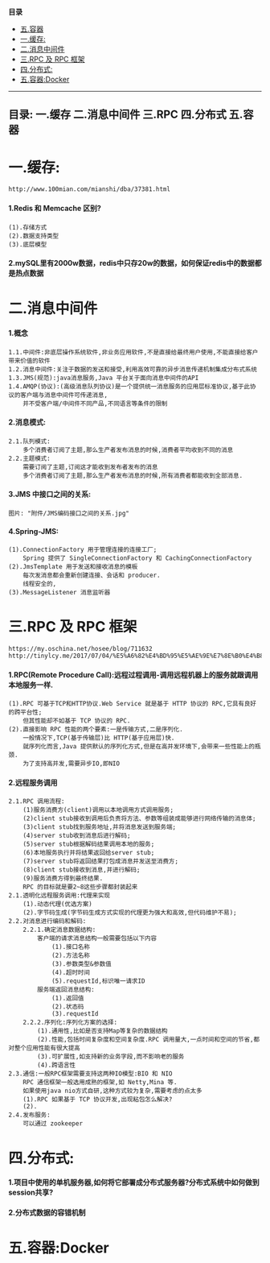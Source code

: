 <!-- START doctoc generated TOC please keep comment here to allow auto update -->
<!-- DON'T EDIT THIS SECTION, INSTEAD RE-RUN doctoc TO UPDATE -->
**目录**

  - [五.容器](#%E4%BA%94%E5%AE%B9%E5%99%A8)
- [一.缓存:](#%E4%B8%80%E7%BC%93%E5%AD%98)
- [二.消息中间件](#%E4%BA%8C%E6%B6%88%E6%81%AF%E4%B8%AD%E9%97%B4%E4%BB%B6)
- [三.RPC 及 RPC 框架](#%E4%B8%89rpc-%E5%8F%8A-rpc-%E6%A1%86%E6%9E%B6)
- [四.分布式:](#%E5%9B%9B%E5%88%86%E5%B8%83%E5%BC%8F)
- [五.容器:Docker](#%E4%BA%94%E5%AE%B9%E5%99%A8docker)

<!-- END doctoc generated TOC please keep comment here to allow auto update -->

---------------------------
目录:
一.缓存
二.消息中间件
三.RPC
四.分布式
五.容器
---------------------------
# 一.缓存:
    http://www.100mian.com/mianshi/dba/37381.html
#### 1.Redis 和 Memcache 区别?
	(1).存储方式
	(2).数据支持类型
	(3).底层模型
#### 2.mySQL里有2000w数据，redis中只存20w的数据，如何保证redis中的数据都是热点数据
# 二.消息中间件
#### 1.概念
	1.1.中间件:非底层操作系统软件,非业务应用软件,不是直接给最终用户使用,不能直接给客户带来价值的软件
	1.2.消息中间件:关注于数据的发送和接受,利用高效可靠的异步消息传递机制集成分布式系统
	1.3.JMS(规范):java消息服务,Java 平台关于面向消息中间件的API
	1.4.AMQP(协议):(高级消息队列协议)是一个提供统一消息服务的应用层标准协议,基于此协议的客户端与消息中间件可传递消息,
		并不受客户端/中间件不同产品,不同语言等条件的限制
#### 2.消息模式:
	2.1.队列模式:
		多个消费者订阅了主题,那么生产者发布消息的时候,消费者平均收到不同的消息
	2.2.主题模式:
		需要订阅了主题,订阅这才能收到发布者发布的消息
		多个消费者订阅了主题,那么生产者发布消息的时候,所有消费者都能收到全部消息.
#### 3.JMS 中接口之间的关系:
	图片: "附件/JMS编码接口之间的关系.jpg"
#### 4.Spring-JMS:
	(1).ConnectionFactory 用于管理连接的连接工厂;
		Spring 提供了 SingleConnectionFactory 和 CachingConnectionFactory
	(2).JmsTemplate 用于发送和接收消息的模板
		每次发消息都会重新创建连接、会话和 producer.
		线程安全的,
	(3).MessageListener 消息监听器

# 三.RPC 及 RPC 框架
    https://my.oschina.net/hosee/blog/711632
    http://tinylcy.me/2017/07/04/%E5%A6%82%E4%BD%95%E5%AE%9E%E7%8E%B0%E4%B8%80%E4%B8%AA%E5%88%86%E5%B8%83%E5%BC%8FRPC%E6%A1%86%E6%9E%B6/
#### 1.RPC(Remote Procedure Call):远程过程调用-调用远程机器上的服务就跟调用本地服务一样.
	(1).RPC 可基于TCP和HTTP协议.Web Service 就是基于 HTTP 协议的 RPC,它具有良好的跨平台性;
		但其性能却不如基于 TCP 协议的 RPC.
	(2).直接影响 RPC 性能的两个要素:一是传输方式,二是序列化.
		一般情况下,TCP(基于传输层)比 HTTP(基于应用层)快.
		就序列化而言,Java 提供默认的序列化方式,但是在高并发环境下,会带来一些性能上的瓶颈.
		为了支持高并发,需要异步IO,即NIO
#### 2.远程服务调用	
	2.1.RPC 调用流程:
		(1)服务消费方(client)调用以本地调用方式调用服务;
		(2)client stub接收到调用后负责将方法、参数等组装成能够进行网络传输的消息体;
		(3)client stub找到服务地址,并将消息发送到服务端;
		(4)server stub收到消息后进行解码;
		(5)server stub根据解码结果调用本地的服务;
		(6)本地服务执行并将结果返回给server stub;
		(7)server stub将返回结果打包成消息并发送至消费方;
		(8)client stub接收到消息,并进行解码;
		(9)服务消费方得到最终结果.
		RPC 的目标就是要2~8这些步骤都封装起来
	2.1.透明化远程服务调用:代理来实现
		(1).动态代理(优选方案)
		(2).字节码生成(字节码生成方式实现的代理更为强大和高效,但代码维护不易);
	2.2.对消息进行编码和解码:
		2.2.1.确定消息数据结构:
			客户端的请求消息结构一般需要包括以下内容
				(1).接口名称
				(2).方法名称
				(3).参数类型&参数值
				(4).超时时间
				(5).requestId,标识唯一请求ID
			服务端返回消息结构:
				(1).返回值
				(2).状态码
				(3).requestId
		2.2.2.序列化:序列化方案的选择:
			(1).通用性,比如是否支持Map等复杂的数据结构
			(2).性能,包括时间复杂度和空间复杂度.RPC 调用量大,一点时间和空间的节省,都对整个应用性能有很大提高
			(3).可扩展性,如支持新的业务字段,而不影响老的服务
			(4).跨语言性
	2.3.通信:一般RPC框架需要支持这两种IO模型:BIO 和 NIO
		RPC 通信框架一般选用成熟的框架,如 Netty,Mina 等.
		如果使用java nio方式自研,这种方式较为复杂,需要考虑的点太多
		(1).RPC 如果基于 TCP 协议开发,出现粘包怎么解决?
		(2).
	2.4.发布服务:
		可以通过 zookeeper

# 四.分布式:
#### 1.项目中使用的单机服务器,如何将它部署成分布式服务器?分布式系统中如何做到session共享?
#### 2.分布式数据的容错机制

# 五.容器:Docker
